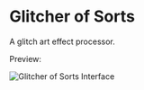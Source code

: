 # Glitcher of Sorts

A glitch art effect processor.

Preview: 

![Glitcher of Sorts Interface](https://owen.cafe/images/projects/glitcher/01.png)

